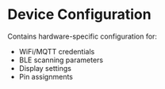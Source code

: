 # Device Configuration

Contains hardware-specific configuration for:
- WiFi/MQTT credentials
- BLE scanning parameters
- Display settings
- Pin assignments